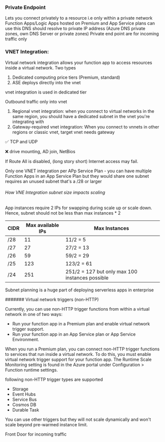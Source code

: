 ### Private Endpoint

Lets you connect privately to a resource i.e only within a private network
Function Apps/Logic Apps hosted on Premium and App Service plans can use this
DNS should resolve to private IP address (Azure DNS private zones, own DNS Server or private zones)
Private end point are for incoming traffic only

### VNET Integration:

Virtual network integration allows your function app to access resources inside a virtual network. 
Two types
1. Dedicated computing price tiers (Premium, standard)
2. ASE deploys directly into the vnet

vnet integration is used in dedicated tier

Outbound traffic only into vnet

1. Regional vnet integration: when you connect to virtual networks in the same region, you should have a dedicated subnet in the vnet you're integrating with
2. Gateway-required vnet integration: When you connect to vnnets in other regions or classic vnet, target vnet needs gateway

✅ TCP and UDP

❌ drive mounting, AD join, NetBios

If Route All is disabled, (long story short) Internet access may fail.

Only one VNET integration per APp Service Plan - you can have multiple Function Apps in an App Service Plan but they would share one subnet
requires an unused subnet that's a /28 or larger

###### How VNE Integration subnet size impacts scaling

App instances require 2 IPs for swapping during scale up or scale down. Hence, subnet should not be less than max instances * 2

| CIDR | Max available IPs | Max Instances |
| ----------- | ----------- | ----------- |
| /28 | 11 | 11/2 = 5 |
| /27 | 27 | 27/2 = 13 |
| /26 | 59 | 59/2 = 29 |
| /25 | 123 | 123/2 = 61 |
| /24 | 251 | 251/2 = 127 but only max 100 instances possible |

Subnet planning is a huge part of deploying serverless apps in enterprise

####### Virtual network triggers (non-HTTP)

Currently, you can use non-HTTP trigger functions from within a virtual network in one of two ways:
- Run your function app in a Premium plan and enable virtual network trigger support.
- Run your function app in an App Service plan or App Service Environment.

When you run a Premium plan, you can connect non-HTTP trigger functions to services that run inside a virtual network. To do this, you must enable virtual network trigger support for your function app. The Runtime Scale Monitoring setting is found in the Azure portal under Configuration > Function runtime settings.

following non-HTTP trigger types are supported
- Storage
- Event Hubs
- Service Bus
- Cosmos DB
- Durable Task

You can use other triggers but they will not scale dynamically and won't scale beyond pre-warmed instance limit.


Front Door for incoming traffic
